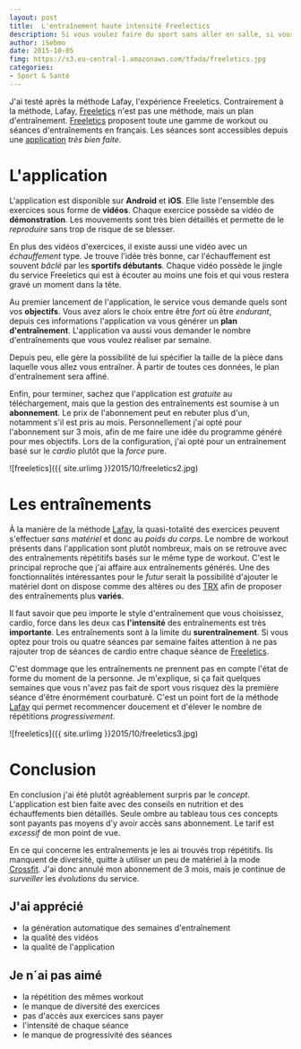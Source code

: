 ```yaml
---
layout: post
title:  L'entraînement haute intensité Freelectics
description: Si vous voulez faire du sport sans aller en salle, si vous possédez un téléphone Freeletics est peut-être fait pour vous.
author: iSebmo
date: 2015-10-05
fimg: https://s3.eu-central-1.amazonaws.com/tfada/freeletics.jpg
categories: 
- Sport & Santé
---
```


J'ai testé après la méthode Lafay, l'expérience Freeletics. Contrairement à la méthode, Lafay, [Freeletics][app] n'est pas une méthode, mais un plan d'entraînement. 
[Freeletics][app] proposent toute une gamme de workout ou séances d'entraînements en français. Les séances sont accessibles depuis une [application][app] *très bien faite*. 

# L'application 
L'application est disponible sur **Android** et **iOS**. Elle liste l'ensemble des exercices sous forme de **vidéos**. Chaque exercice possède sa vidéo de **démonstration**. Les mouvements sont très bien détaillés et permette de le *reproduire* sans trop de risque de se blesser. 

En plus des vidéos d'exercices, il existe aussi une vidéo avec un *échauffement* type. Je trouve l'idée très bonne, car l'échauffement est souvent *bâclé* par les **sportifs débutants**. 
Chaque vidéo possède le jingle du service Freeletics qui est à écouter au moins une fois et qui vous restera gravé un moment dans la tête. 

Au premier lancement de l'application, le service vous demande quels sont vos **objectifs**. Vous avez alors le choix entre être *fort* où être *endurant*, depuis ces informations l'application va vous générer un **plan d'entraînement**. L'application va aussi vous demander le nombre d'entraînements que vous voulez réaliser par semaine. 

Depuis peu, elle gère la possibilité de lui spécifier la taille de la pièce dans laquelle vous allez vous entraîner. À partir de toutes ces données, le plan d'entraînement sera affiné. 

Enfin, pour terminer, sachez que l'application est *gratuite* au téléchargement, mais que la gestion des entraînements est soumise à un **abonnement**. Le prix de l'abonnement peut en rebuter plus d'un, notamment s'il est pris au mois. Personnellement j'ai opté pour l'abonnement sur 3 mois, afin de me faire une idée du programme généré  pour mes objectifs. 
Lors de la configuration, j'ai opté pour un entraînement basé sur le *cardio* plutôt que la *force* pure. 

![freeletics]({{ site.urlimg }}2015/10/freeletics2.jpg)

# Les entraînements 
À la manière de la méthode [Lafay][Lafay], la quasi-totalité des exercices peuvent s'effectuer *sans matériel* et donc au *poids du corps.* Le nombre de workout présents dans l'application sont plutôt nombreux, mais on se retrouve avec des entraînements répétitifs basés sur le même type de workout. 
C'est le principal reproche que j'ai affaire aux entraînements générés. Une des fonctionnalités intéressantes pour le *futur* serait la possibilité d'ajouter le matériel dont on dispose comme des altères ou des [TRX][trx] afin de proposer des entraînements plus **variés**. 

Il faut savoir que peu importe le style d'entraînement que vous choisissez, cardio, force dans les deux cas **l'intensité** des entraînements est très **importante**. Les entraînements sont à la limite du **surentraînement**. Si vous optez pour trois ou quatre séances par semaine faites attention à ne pas rajouter trop de séances de cardio entre chaque séance de [Freeletics][app]. 

C'est dommage que les entraînements ne prennent pas en compte l'état de forme du moment de la personne. Je m'explique, si ça fait quelques semaines que vous n'avez pas fait de sport vous risquez dès la première séance d'être énormément courbaturé. 
C'est un point fort de la méthode [Lafay][Lafay] qui permet recommencer doucement et d'élever le nombre de répétitions *progressivement*. 

![freeletics]({{ site.urlimg }}2015/10/freeletics3.jpg)

# Conclusion 
En conclusion j'ai été plutôt agréablement surpris par le *concept*. L'application est bien faite avec des conseils en nutrition et des échauffements bien détaillés. Seule ombre au tableau tous ces concepts sont payants pas moyens d'y avoir accès sans abonnement. Le tarif est *excessif* de mon point de vue. 

En ce qui concerne les entraînements je les ai trouvés trop répétitifs. Ils manquent de diversité, quitte à utiliser un peu de matériel à la mode [Crossfit][Crossfit]. 
J'ai donc annulé mon abonnement de 3 mois, mais je continue de *surveiller* les *évolutions* du service. 

## J'ai apprécié 
* la génération automatique des semaines d'entraînement 
* la qualité des vidéos 
* la qualité de l'application 

## Je n´ai pas aimé 
* la répétition des mêmes workout
* le manque de diversité des exercices 
* pas d'accès aux exercices sans payer
* l'intensité de chaque séance 
* le manque de progressivité des séances 

[Lafay]: https://www.amazon.fr/dp/2851806424/?tag=tfadafr04-21
[app]: https://itunes.apple.com/fr/app/freeletics-workout-training/id654810212?l=en&mt=8&at=1l3vs3Y
[Crossfit]: https://www.amazon.fr/dp/2851808478/?tag=tfadafr04-21
[trx]: https://www.amazon.fr/dp/suspension/?tag=tfadafr04-21
 